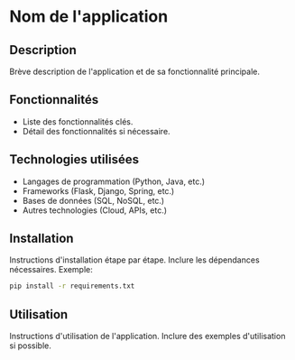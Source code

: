 # Nom de l'application

## Description

Brève description de l'application et de sa fonctionnalité principale.

## Fonctionnalités

* Liste des fonctionnalités clés.
* Détail des fonctionnalités si nécessaire.

## Technologies utilisées

* Langages de programmation (Python, Java, etc.)
* Frameworks (Flask, Django, Spring, etc.)
* Bases de données (SQL, NoSQL, etc.)
* Autres technologies (Cloud, APIs, etc.)

## Installation

Instructions d'installation étape par étape.  Inclure les dépendances nécessaires.  Exemple:

```bash
pip install -r requirements.txt
```

## Utilisation

Instructions d'utilisation de l'application.  Inclure des exemples d'utilisation si possible.

